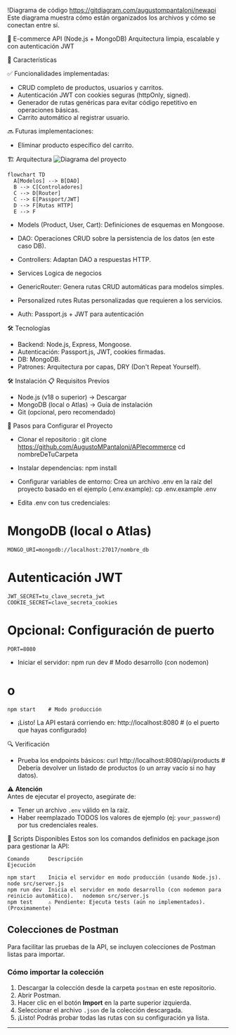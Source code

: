 !Diagrama de código
https://gitdiagram.com/augustompantaloni/newapi
Este diagrama muestra cómo están organizados los archivos y cómo se conectan entre sí.

🚀 E-commerce API (Node.js + MongoDB)
Arquitectura limpia, escalable y con autenticación JWT

📌 Características

✅ Funcionalidades implementadas:

- CRUD completo de productos, usuarios y carritos.
- Autenticación JWT con cookies seguras (httpOnly, signed).
- Generador de rutas genéricas para evitar código repetitivo en operaciones básicas.
- Carrito automático al registrar usuario.

🔜 Futuras implementaciones:

- Eliminar producto específico del carrito.

🏗 Arquitectura
![Diagrama del proyecto](./assets/Arquitectura%20por%20capas.drawio)
```mermaid
flowchart TD
  A[Modelos] --> B[DAO]
  B --> C[Controladores]
  C --> D[Router]
  C --> E[Passport/JWT]
  D --> F[Rutas HTTP]
  E --> F
```

- Models (Product, User, Cart):
Definiciones de esquemas en Mongoose.

- DAO:
Operaciones CRUD sobre la persistencia de los datos (en este caso DB).

- Controllers:
Adaptan DAO a respuestas HTTP.

- Services
Logica de negocios

- GenericRouter:
Genera rutas CRUD automáticas para modelos simples.

- Personalized rutes
Rutas personalizadas que requieren a los servicios.

- Auth:
Passport.js + JWT para autenticación

🛠 Tecnologías
- Backend: Node.js, Express, Mongoose.
- Autenticación: Passport.js, JWT, cookies firmadas.
- DB: MongoDB.
- Patrones: Arquitectura por capas, DRY (Don't Repeat Yourself).

🛠 Instalación
📋 Requisitos Previos
- Node.js (v18 o superior) → Descargar
- MongoDB (local o Atlas) → Guía de instalación
- Git (opcional, pero recomendado)

🔧 Pasos para Configurar el Proyecto
- Clonar el repositorio :
    git clone https://github.com/AugustoMPantaloni/APIecommerce
    cd nombreDeTuCarpeta

- Instalar dependencias:
        npm install

- Configurar variables de entorno:
Crea un archivo .env en la raíz del proyecto basado en el ejemplo (.env.example):
    cp .env.example .env

- Edita .env con tus credenciales:
# MongoDB (local o Atlas)
    MONGO_URI=mongodb://localhost:27017/nombre_db
# Autenticación JWT
    JWT_SECRET=tu_clave_secreta_jwt
    COOKIE_SECRET=clave_secreta_cookies
# Opcional: Configuración de puerto
    PORT=8080

- Iniciar el servidor:
    npm run dev  # Modo desarrollo (con nodemon)
# o
    npm start    # Modo producción

- ¡Listo! La API estará corriendo en:
    http://localhost:8080  # (o el puerto que hayas configurado)

🔍 Verificación
- Prueba los endpoints básicos:
    curl http://localhost:8080/api/products  # Debería devolver un listado de productos (o un array vacío si no hay datos).

⚠️ **Atención**  
Antes de ejecutar el proyecto, asegúrate de:  
- Tener un archivo `.env` válido en la raíz.  
- Haber reemplazado TODOS los valores de ejemplo (ej: `your_password`) por tus credenciales reales.  

📜 Scripts Disponibles
Estos son los comandos definidos en package.json para gestionar la API:

    Comando	     Descripción	                                                                 Ejecución

    npm start	 Inicia el servidor en modo producción (usando Node.js).	                     node src/server.js
    npm run dev	 Inicia el servidor en modo desarrollo (con nodemon para reinicio automático).	 nodemon src/server.js
    npm test	 ⚠️ Pendiente: Ejecuta tests (aún no implementados).	                        (Proximamente)

## Colecciones de Postman

Para facilitar las pruebas de la API, se incluyen colecciones de Postman listas para importar.

### Cómo importar la colección

1. Descargar la colección desde la carpeta `postman` en este repositorio.
2. Abrir Postman.
3. Hacer clic en el botón **Import** en la parte superior izquierda.
4. Seleccionar el archivo `.json` de la colección descargada.
5. ¡Listo! Podrás probar todas las rutas con su configuración ya lista.

---

